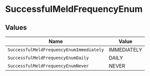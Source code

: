 # SuccessfulMeldFrequencyEnum


## Values

| Name                                     | Value                                    |
| ---------------------------------------- | ---------------------------------------- |
| `SuccessfulMeldFrequencyEnumImmediately` | IMMEDIATELY                              |
| `SuccessfulMeldFrequencyEnumDaily`       | DAILY                                    |
| `SuccessfulMeldFrequencyEnumNever`       | NEVER                                    |